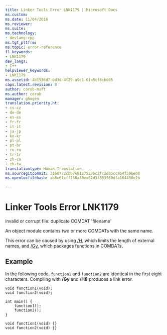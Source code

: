 ```yaml
---
title: Linker Tools Error LNK1179 | Microsoft Docs
ms.custom: 
ms.date: 11/04/2016
ms.reviewer: 
ms.suite: 
ms.technology:
- devlang-cpp
ms.tgt_pltfrm: 
ms.topic: error-reference
f1_keywords:
- LNK1179
dev_langs:
- C++
helpviewer_keywords:
- LNK1179
ms.assetid: 4b1536d7-0d3d-4f29-a9c1-6fa5cf6cb665
caps.latest.revision: 8
author: corob-msft
ms.author: corob
manager: ghogen
translation.priority.ht:
- cs-cz
- de-de
- es-es
- fr-fr
- it-it
- ja-jp
- ko-kr
- pl-pl
- pt-br
- ru-ru
- tr-tr
- zh-cn
- zh-tw
translationtype: Human Translation
ms.sourcegitcommit: 3168772cbb7e8127523bc2fc2da5cc9b4f59beb8
ms.openlocfilehash: ab8c6fcff738a30ea62d3f853560dfa164436e2b

---
```

# Linker Tools Error LNK1179
invalid or corrupt file: duplicate COMDAT 'filename'  
  
 An object module contains two or more COMDATs with the same name.  
  
 This error can be caused by using [/H](../../build/reference/h-restrict-length-of-external-names.md), which limits the length of external names, and [/Gy](../../build/reference/gy-enable-function-level-linking.md), which packages functions in COMDATs.  
  
## Example  
 In the following code, `function1` and `function2` are identical in the first eight characters. Compiling with **/Gy** and **/H8** produces a link error.  
  
```  
void function1(void);  
void function2(void);  
  
int main() {  
    function1();  
    function2();  
}  
  
void function1(void) {}  
void function2(void) {}  
```


<!--HONumber=Jan17_HO2-->


